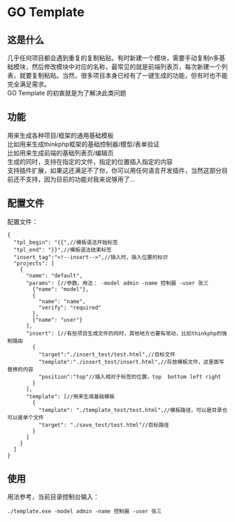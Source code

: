 # GO Template
## 这是什么 
几乎任何项目都会遇到重复的复制粘贴，有时新建一个模块，需要手动复制n多基础模块，然后修改模块中对应的名称，最常见的就是前端列表页，每次新建一个列表，就要复制粘贴。当然，很多项目本身已经有了一键生成的功能，但有时也不能完全满足需求。  
GO Template 的初衷就是为了解决此类问题
## 功能
用来生成各种项目/框架的通用基础模板  
比如用来生成thinkphp框架的基础控制器/模型/表单验证  
比如用来生成前端的基础列表页/编辑页  
生成的同时，支持在指定的文件，指定的位置插入指定的内容  
支持插件扩展，如果这还满足不了你，你可以用任何语言开发插件，当然这部分目前还不支持，因为目前的功能对我来说够用了...
## 配置文件
配置文件：

```
{
  "tpl_begin": "{{",//模板语法开始标签
  "tpl_end": "}}",//模板语法结束标签
  "insert_tag":"<!--insert-->",//插入时，插入位置的标识
  "projects": [
    {
      "name": "default",
      "params": [//参数，用法： -model admin -name 控制器 -user 张三
        {"name": "model"},
        {
          "name": "name",
          "verify": "required"
        },
        {"name": "user"}
      ],
      "insert": [//有些项目生成文件的同时，其他地方也要有改动，比如thinkphp的强制路由
        {
          "target":"./insert_test/test.html",//目标文件
          "template":"./insert_test/insert.html",//存放模板文件，这里面写替换的内容
          "position":"top"//插入相对于标签的位置，top  bottom left right
        }
      ],
      "template": [//用来生成基础模板
        {
          "template": "./template_test/test.html",//模板路径，可以是目录也可以是单个文件
          "target": "./save_test/test.html"//目标路径
        }
      ]
    }
  ]
}
```
## 使用
用法参考，当前目录控制台输入：
```
./template.exe -model admin -name 控制器 -user 张三
```

